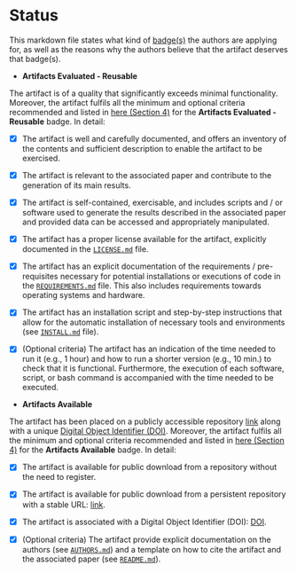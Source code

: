 # Status

This markdown file states what kind of [badge(s)](https://www.acm.org/publications/policies/artifact-review-and-badging-current) the authors are applying for, as well as the reasons why the authors believe that the artifact deserves that badge(s).

- **Artifacts Evaluated - Reusable**

The artifact is of a quality that significantly exceeds minimal functionality.  Moreover, the artifact fulfils all the minimum and optional criteria recommended and listed in [here (Section 4)](https://conf.researchr.org/getImage/icse-2023/orig/fse_artifacts_submission_reviewing_guidelines.pdf) for the **Artifacts Evaluated - Reusable** badge.  In detail:

- [X] The artifact is well and carefully documented, and offers an inventory of the contents and sufficient description to enable the artifact to be exercised.

- [X] The artifact is relevant to the associated paper and contribute to the generation of its main results.

- [X] The artifact is self-contained, exercisable, and includes scripts and / or software used to generate the results described in the associated paper and provided data can be accessed and appropriately manipulated.

- [X] The artifact has a proper license available for the artifact, explicitly documented in the [`LICENSE.md`](LICENSE.md) file.

- [X] The artifact has an explicit documentation of the requirements / pre-requisites necessary for potential installations or executions of code in the [`REQUIREMENTS.md`](REQUIREMENTS.md) file.  This also includes requirements towards operating systems and hardware.

- [X] The artifact has an installation script and step-by-step instructions that allow for the automatic installation of necessary tools and environments (see [`INSTALL.md`](INSTALL.md) file).

- [X] (Optional criteria) The artifact has an indication of the time needed to run it (e.g., 1 hour) and how to run a shorter version (e.g., 10 min.) to check that it is functional.  Furthermore, the execution of each software, script, or bash command is accompanied with the time needed to be executed.

- **Artifacts Available**

The artifact has been placed on a publicly accessible repository [link](<!-- TODO ZENODO LINK -->) along with a unique [Digital Object Identifier (DOI)](<!-- TODO DOI -->).  Moreover, the artifact fulfils all the minimum and optional criteria recommended and listed in [here (Section 4)](https://conf.researchr.org/getImage/icse-2023/orig/fse_artifacts_submission_reviewing_guidelines.pdf) for the **Artifacts Available** badge.  In detail:

- [X] The artifact is available for public download from a repository without the need to register.

- [X] The artifact is available for public download from a persistent repository with a stable URL: [link](<!-- TODO ZENODO LINK -->).

- [X] The artifact is associated with a Digital Object Identifier (DOI): [DOI](<!-- TODO DOI -->).

- [X] (Optional criteria) The artifact provide explicit documentation on the authors (see [`AUTHORS.md`](AUTHORS.md)) and a template on how to cite the artifact and the associated paper (see [`README.md`](README.md)).
